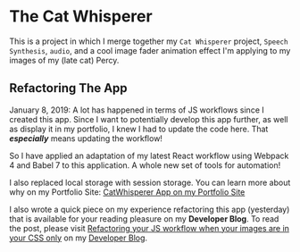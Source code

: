 # The Cat Whisperer

This is a project in which I merge together my `Cat Whisperer` project, `Speech Synthesis`, `audio`, and a cool image fader animation effect I'm applying to my images of my (late cat) Percy.

## Refactoring The App
January 8, 2019: A lot has happened in terms of JS workflows since I created this app. Since I want to potentially develop this app further, as well as display it in my portfolio, I knew I had to update the code here. That ***especially*** means updating the workflow!

So I have applied an adaptation of my latest React workflow using Webpack 4 and Babel 7 to this application. A whole new set of tools for automation!

I also replaced local storage with session storage. You can learn more about why on my Portfolio Site: [CatWhisperer App on my Portfolio Site](https://interglobalmedia.github.io/portfolio/#/work/cat-whisperer-app)

I also wrote a quick piece on my experience refactoring this app (yesterday) that is available for your reading pleasure on my **Developer Blog**. To read the post, please visit [Refactoring your JS workflow when your images are in your CSS only](http://www.mariadcampbell.com/2019/01/08/refactoring-your-js-workflow-when-your-images-are-in-your-css-only/) on my [Developer Blog](http://www.mariadcampbell.com).
